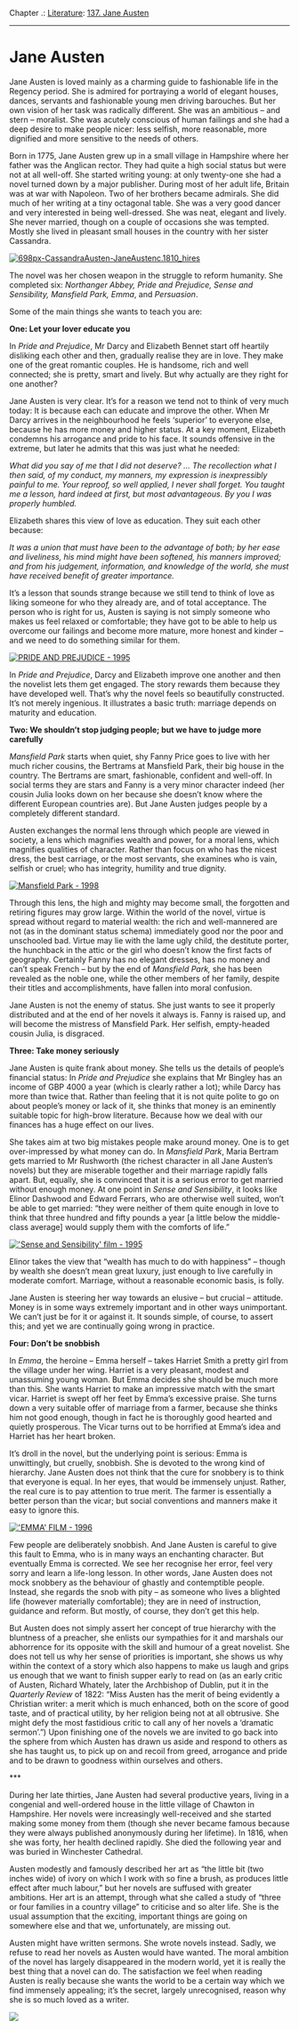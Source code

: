 Chapter .: [Literature](https://www.theschooloflife.com/thebookoflife/category/leisure/literature/): [137. Jane Austen](https://www.theschooloflife.com/thebookoflife/jane-austen/)

* * *

# Jane Austen

Jane Austen is loved mainly as a charming guide to fashionable life in the Regency period. She is admired for portraying a world of elegant houses, dances, servants and fashionable young men driving barouches. But her own vision of her task was radically different. She was an ambitious – and stern – moralist. She was acutely conscious of human failings and she had a deep desire to make people nicer: less selfish, more reasonable, more dignified and more sensitive to the needs of others.

Born in 1775, Jane Austen grew up in a small village in Hampshire where her father was the Anglican rector. They had quite a high social status but were not at all well-off. She started writing young: at only twenty-one she had a novel turned down by a major publisher. During most of her adult life, Britain was at war with Napoleon. Two of her brothers became admirals. She did much of her writing at a tiny octagonal table. She was a very good dancer and very interested in being well-dressed. She was neat, elegant and lively. She never married, though on a couple of occasions she was tempted. Mostly she lived in pleasant small houses in the country with her sister Cassandra.

[![698px-CassandraAusten-JaneAustenc.1810_hires](https://www.theschooloflife.com/thebookoflife/wp-content/uploads/2014/11/698px-CassandraAusten-JaneAustenc.1810_hires1.jpg)](http://www.thebookoflife.org/wp-content/uploads/2014/11/698px-CassandraAusten-JaneAustenc.1810_hires1.jpg)

The novel was her chosen weapon in the struggle to reform humanity. She completed six: _Northanger Abbey, Pride and Prejudice, Sense and Sensibility, Mansfield Park, Emma_, and _Persuasion_.

Some of the main things she wants to teach you are:

**One: Let your lover educate you**

In _Pride and Prejudice_, Mr Darcy and Elizabeth Bennet start off heartily disliking each other and then, gradually realise they are in love. They make one of the great romantic couples. He is handsome, rich and well connected; she is pretty, smart and lively. But why actually are they right for one another?

Jane Austen is very clear. It’s for a reason we tend not to think of very much today: It is because each can educate and improve the other. When Mr Darcy arrives in the neighbourhood he feels ‘superior’ to everyone else, because he has more money and higher status. At a key moment, Elizabeth condemns his arrogance and pride to his face. It sounds offensive in the extreme, but later he admits that this was just what he needed:

_What did you say of me that I did not deserve? … The recollection what I then said, of my conduct, my manners, my expression is inexpressibly painful to me. Your reproof, so well applied, I never shall forget. You taught me a lesson, hard indeed at first, but most advantageous. By you I was properly humbled._

Elizabeth shares this view of love as education. They suit each other because:&nbsp;

_It was a union that must have been to the advantage of both; by her ease and liveliness, his mind might have been softened, his manners improved; and from his judgement, information, and knowledge of the world, she must have received benefit of greater importance._

It’s a lesson that sounds strange because we still tend to think of love as liking someone for who they already are, and of total acceptance. The person who is right for us, Austen is saying is not simply someone who makes us feel relaxed or comfortable; they have got to be able to help us overcome our failings and become more mature, more honest and kinder – and we need to do something similar for them.

[![PRIDE AND PREJUDICE - 1995](https://www.theschooloflife.com/thebookoflife/wp-content/uploads/2014/11/rexfeatures_551159ae.jpg)](http://www.thebookoflife.org/wp-content/uploads/2014/11/rexfeatures_551159ae.jpg)

In _Pride and Prejudice_, Darcy and Elizabeth improve one another and then the novelist lets them get engaged. The story rewards them because they have developed well. That’s why the novel feels so beautifully constructed. It’s not merely ingenious. It illustrates a basic truth: marriage depends on maturity and education.&nbsp;

**Two: We shouldn’t stop judging people; but we have to judge more carefully**

_Mansfield Park_ starts when quiet, shy Fanny Price goes to live with her much richer cousins, the Bertrams at Mansfield Park, their big house in the country. The Bertrams are smart, fashionable, confident and well-off. In social terms they are stars and Fanny is a very minor character indeed (her cousin Julia looks down on her because she doesn’t know where the different European countries are). But Jane Austen judges people by a completely different standard.

Austen exchanges the normal lens through which people are viewed in society, a lens which magnifies wealth and power, for a moral lens, which magnifies qualities of character. Rather than focus on who has the nicest dress, the best carriage, or the most servants, she examines who is vain, selfish or cruel; who has integrity, humility and true dignity.

[![Mansfield Park - 1998](https://www.theschooloflife.com/thebookoflife/wp-content/uploads/2014/11/rexfeatures_1939932b.jpg)](http://www.thebookoflife.org/wp-content/uploads/2014/11/rexfeatures_1939932b.jpg)

Through this lens, the high and mighty may become small, the forgotten and retiring figures may grow large. Within the world of the novel, virtue is spread without regard to material wealth: the rich and well-mannered are not (as in the dominant status schema) immediately good nor the poor and unschooled bad. Virtue may lie with the lame ugly child, the destitute porter, the hunchback in the attic or the girl who doesn’t know the first facts of geography. Certainly Fanny has no elegant dresses, has no money and can’t speak French – but by the end of _Mansfield Park,_ she has been revealed as the noble one, while the other members of her family, despite their titles and accomplishments, have fallen into moral confusion.

Jane Austen is not the enemy of status. She just wants to see it properly distributed and at the end of her novels it always is. Fanny is raised up, and will become the mistress of Mansfield Park. Her selfish, empty-headed cousin Julia, is disgraced.

**Three: Take money seriously**

Jane Austen is quite frank about money. She tells us the details of people’s financial status: In _Pride and Prejudice_ she explains that Mr Bingley has an income of GBP 4000 a year (which is clearly rather a lot); while Darcy has more than twice that. Rather than feeling that it is not quite polite to go on about people’s money or lack of it, she thinks that money is an eminently suitable topic for high-brow literature. Because how we deal with our finances has a huge effect on our lives.&nbsp; &nbsp;

She takes aim at two big mistakes people make around money. One is to get over-impressed by what money can do. In _Mansfield Park_, Maria&nbsp;Bertram gets married to Mr Rushworth (the richest character in all Jane Austen’s novels) but they are miserable together and their marriage rapidly falls apart. But, equally, she is convinced that it is a serious error to get married without enough money. At one point in _Sense and Sensibility_, it looks like Elinor Dashwood and Edward Ferrars, who are otherwise well suited, won’t be able to get married: “they were neither of them quite enough in love to think that three hundred and fifty pounds a year [a little below the middle-class average] would supply them with the comforts of life.”

[!['Sense and Sensibility' film - 1995](https://www.theschooloflife.com/thebookoflife/wp-content/uploads/2014/11/rexfeatures_680121e.jpg)](http://www.thebookoflife.org/wp-content/uploads/2014/11/rexfeatures_680121e.jpg)

Elinor takes the view that “wealth has much to do with happiness” – though by wealth she doesn’t mean great luxury, just enough to live carefully in moderate comfort. Marriage, without a reasonable economic basis, is folly.

Jane Austen is steering her way towards an elusive – but crucial – attitude. Money is in some ways extremely important and in other ways unimportant. We can’t just be for it or against it. It sounds simple, of course, to assert this; and yet we are continually going wrong in practice.

**Four: Don’t be snobbish**

In _Emma_, the heroine – Emma herself – takes Harriet Smith a pretty girl from the village under her wing. Harriet is a very pleasant, modest and unassuming young woman. But Emma decides she should be much more than this. She wants Harriet to make an impressive match with the smart vicar. Harriet is swept off her feet by Emma’s excessive praise. She turns down a very suitable offer of marriage from a farmer, because she thinks him not good enough, though in fact he is thoroughly good hearted and quietly prosperous. The Vicar turns out to be horrified at Emma’s idea and Harriet has her heart broken.&nbsp;

It’s droll in the novel, but the underlying point is serious: Emma is unwittingly, but cruelly, snobbish. She is devoted to the wrong kind of hierarchy. Jane Austen does not think that the cure for snobbery is to think that everyone is equal. In her eyes, that would be immensely unjust. Rather, the real cure is to pay attention to true merit. The farmer is essentially a better person than the vicar; but social conventions and manners make it easy to ignore this.

[!['EMMA' FILM - 1996](https://www.theschooloflife.com/thebookoflife/wp-content/uploads/2014/11/rexfeatures_588345g.jpg)](http://www.thebookoflife.org/wp-content/uploads/2014/11/rexfeatures_588345g.jpg)

Few people are deliberately snobbish. And Jane Austen is careful to give this fault to Emma, who is in many ways an enchanting character. But eventually Emma is corrected. We see her recognise her error, feel very sorry and learn a life-long lesson. In other words, Jane Austen does not mock snobbery as the behaviour of ghastly and contemptible people.&nbsp; Instead, she regards the snob with pity – as someone who lives a blighted life (however materially comfortable); they are in need of instruction, guidance and reform. But mostly, of course, they don’t get this help.

But Austen does not simply assert her concept of true hierarchy with the bluntness of a preacher, she enlists our sympathies for it and marshals our abhorrence for its opposite with the skill and humour of a great novelist. She does not tell us why her sense of priorities is important, she shows us why within the context of a story which also happens to make us laugh and grips us enough that we want to finish supper early to read on (as an early critic of Austen, Richard Whately, later the Archbishop of Dublin, put it in the _Quarterly Review_ of 1822: “Miss Austen has the merit of being evidently a Christian writer: a merit which is much enhanced, both on the score of good taste, and of practical utility, by her religion being not at all obtrusive. She might defy the most fastidious critic to call any of her novels a ‘dramatic sermon’.”) Upon finishing one of the novels we are invited to go back into the sphere from which Austen has drawn us aside and respond to others as she has taught us, to pick up on and recoil from greed, arrogance and pride and to be drawn to goodness within ourselves and others.

\*\*\*

During her late thirties, Jane Austen had several productive years, living in a congenial and well-ordered house in the little village of Chawton in Hampshire. Her novels were increasingly well-received and she started making some money from them (though she never became famous because they were always published anonymously during her lifetime). In 1816, when she was forty, her health declined rapidly. She died the following year and was buried in Winchester Cathedral.

Austen modestly and famously described her art as “the little bit (two inches wide) of ivory on which I work with so fine a brush, as produces little effect after much labour,” but her novels are suffused with greater ambitions. Her art is an attempt, through what she called a study of “three or four families in a country village” to criticise and so alter life. She is the usual assumption that the exciting, important things are going on somewhere else and that we, unfortunately, are missing out.

Austen might have written sermons. She wrote novels instead. Sadly, we refuse to read her novels as Austen would have wanted. The moral ambition of the novel has largely disappeared in the modern world, yet it is really the best thing that a novel can do. The satisfaction we feel when reading Austen is really because she wants the world to be a certain way which we find immensely appealing; it’s the secret, largely unrecognised, reason why she is so much loved as a writer.

[![](https://img.youtube.com/vi/LIYiThAyY8s/0.jpg)](https://www.youtube.com/embed/LIYiThAyY8s '')
